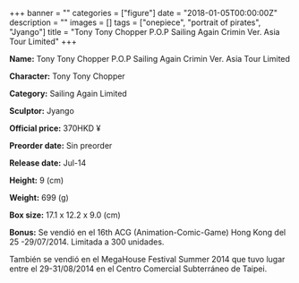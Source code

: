 +++
banner = ""
categories = ["figure"]
date = "2018-01-05T00:00:00Z"
description = ""
images = []
tags = ["onepiece", "portrait of pirates", "Jyango"]
title = "Tony Tony Chopper P.O.P Sailing Again Crimin Ver. Asia Tour Limited"
+++

**Name:** Tony Tony Chopper P.O.P Sailing Again Crimin Ver. Asia Tour Limited

**Character:** Tony Tony Chopper

**Category:** Sailing Again  Limited 

**Sculptor:** Jyango

**Official price:** 370HKD ¥

**Preorder date:** Sin preorder

**Release date:** Jul-14

**Height:** 9 (cm)

**Weight:** 699 (g)

**Box size:** 17.1 x 12.2 x 9.0 (cm)

**Bonus:** Se vendió en el 16th ACG (Animation-Comic-Game) Hong Kong del 25 -29/07/2014. 
Limitada a 300 unidades.  

También se vendió en el MegaHouse Festival Summer 2014 que tuvo lugar entre el 29-31/08/2014 en el Centro Comercial Subterráneo de Taipei.
